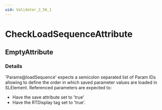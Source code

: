 ```yaml
---
uid: Validator_2_56_1
---
```


# CheckLoadSequenceAttribute

## EmptyAttribute

<!-- Description, Properties, ... sections are auto-generated. -->
<!-- REPLACE ME AUTO-GENERATION -->

### Details

'Params@loadSequence' expects a semicolon separated list of Param IDs allowing to define the order in which saved parameter values are loaded in SLElement.
Referenced parameters are expected to:
- Have the save attribute set to 'true'
- Have the RTDisplay tag set to 'true'.

<!-- Uncomment to add example code -->
<!--### Example code-->
